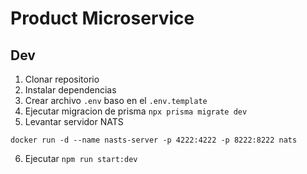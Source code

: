 # Product Microservice

## Dev
1. Clonar repositorio
2. Instalar dependencias
3. Crear archivo `.env` baso en el `.env.template`
4. Ejecutar migracion de prisma `npx prisma migrate dev`
5. Levantar servidor NATS
```
docker run -d --name nasts-server -p 4222:4222 -p 8222:8222 nats
```
6. Ejecutar `npm run start:dev`
